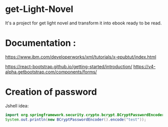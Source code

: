 # get-Light-Novel

It's a project for get light novel and transform it into ebook ready to be read.

# Documentation :

https://www.ibm.com/developerworks/xml/tutorials/x-epubtut/index.html

https://react-bootstrap.github.io/getting-started/introduction/
https://v4-alpha.getbootstrap.com/components/forms/


# Creation of password 
Jshell idea: 
```java
import org.springframework.security.crypto.bcrypt.BCryptPasswordEncoder;
System.out.println(new BCryptPasswordEncoder().encode("test"));
```
